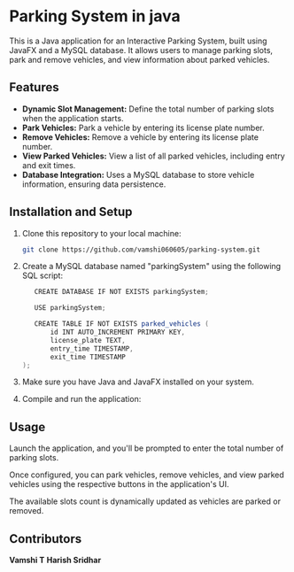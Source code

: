 # Parking System in java

This is a Java application for an Interactive Parking System, built using JavaFX and a MySQL database. It allows users to manage parking slots, park and remove vehicles, and view information about parked vehicles.

## Features

- **Dynamic Slot Management:** Define the total number of parking slots when the application starts.
- **Park Vehicles:** Park a vehicle by entering its license plate number.
- **Remove Vehicles:** Remove a vehicle by entering its license plate number.
- **View Parked Vehicles:** View a list of all parked vehicles, including entry and exit times.
- **Database Integration:** Uses a MySQL database to store vehicle information, ensuring data persistence.

## Installation and Setup

1. Clone this repository to your local machine:

   ```bash
   git clone https://github.com/vamshi060605/parking-system.git
2. Create a MySQL database named "parkingSystem" using the following SQL script:

   
   ```cs
      CREATE DATABASE IF NOT EXISTS parkingSystem;

      USE parkingSystem;

      CREATE TABLE IF NOT EXISTS parked_vehicles (
          id INT AUTO_INCREMENT PRIMARY KEY,
          license_plate TEXT,
          entry_time TIMESTAMP,
          exit_time TIMESTAMP
   );
   
   ```
3. Make sure you have Java and JavaFX installed on your system.

4. Compile and run the application:

## Usage
Launch the application, and you'll be prompted to enter the total number of parking slots.

Once configured, you can park vehicles, remove vehicles, and view parked vehicles using the respective buttons in the application's UI.

The available slots count is dynamically updated as vehicles are parked or removed.

## Contributors
**Vamshi T**
**Harish Sridhar**
